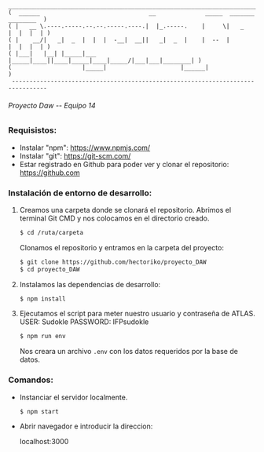 ```
 ________________________________________________________________________________ 
(  ______                               __              _____  _______ ________  )
( |   __ \.----.-----.--.--.-----.----.|  |_.-----.    |     \|   _   |  |  |  | )
( |    __/|   _|  _  |  |  |  -__|  __||   _|  _  |    |  --  |       |  |  |  | )
( |___|   |__| |_____|___  |_____|____||____|_____|____|_____/|___|___|________| )
(                    |_____|                     |______|                        )
 -------------------------------------------------------------------------------- 
```

###### Proyecto Daw -- Equipo 14

### Requisistos:

- Instalar "npm": https://www.npmjs.com/
- Instalar "git": https://git-scm.com/
- Estar registrado en Github para poder ver y clonar el repositorio: https://github.com

### Instalación de entorno de desarrollo:

1. Creamos una carpeta donde se clonará el repositorio. Abrimos el terminal Git CMD y nos colocamos en el directorio creado. 
   
   ```sh
   $ cd /ruta/carpeta
   ```

   Clonamos el repositorio y entramos en la carpeta del proyecto:
   
   ```sh
   $ git clone https://github.com/hectoriko/proyecto_DAW
   $ cd proyecto_DAW
   ```
   
2. Instalamos las dependencias de desarrollo:
   
   ```sh
   $ npm install
   ```
   
3. Ejecutamos el script para meter nuestro usuario y contraseña de ATLAS. USER: Sudokle PASSWORD: IFPsudokle
   
   ```sh
   $ npm run env
   ```
   
   Nos creara un archivo `.env` con los datos requeridos por la base de datos.

### Comandos:

- Instanciar el servidor localmente. 

   ```sh
   $ npm start
   ```
   
- Abrir navegador e introducir la direccion:

   localhost:3000
